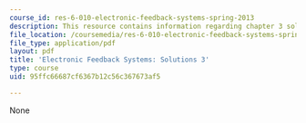 ```yaml
---
course_id: res-6-010-electronic-feedback-systems-spring-2013
description: This resource contains information regarding chapter 3 solutions.
file_location: /coursemedia/res-6-010-electronic-feedback-systems-spring-2013/95ffc66687cf6367b12c56c367673af5_MITRES_6-010S13_sol03.pdf
file_type: application/pdf
layout: pdf
title: 'Electronic Feedback Systems: Solutions 3'
type: course
uid: 95ffc66687cf6367b12c56c367673af5

---
```

None